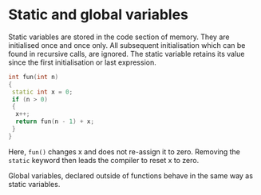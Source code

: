 # Static and global variables #

Static variables are stored in the code section of memory. They are initialised once and once only. All subsequent initialisation which can be found in recursive calls, are ignored. The static variable retains its value since the first initialisation or last expression.

```cpp
int fun(int n)
{
 static int x = 0;
 if (n > 0)
 {
  x++;
  return fun(n - 1) + x;
 }
}
```

Here, `fun()` changes x and does not re-assign it to zero. Removing the `static` keyword then leads the compiler to reset x to zero.

Global variables, declared outside of functions behave in the same way as static variables.
